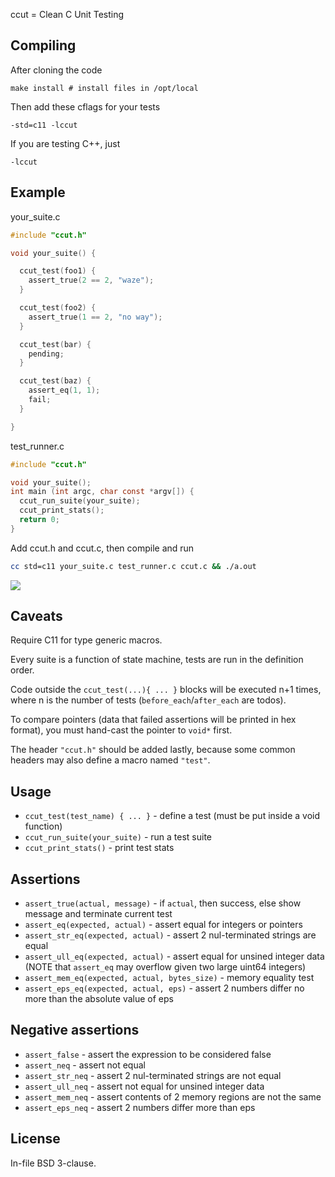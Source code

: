 ccut = Clean C Unit Testing

## Compiling

After cloning the code

    make install # install files in /opt/local

Then add these cflags for your tests

    -std=c11 -lccut

If you are testing C++, just

    -lccut

## Example

your_suite.c

```c
#include "ccut.h"

void your_suite() {

  ccut_test(foo1) {
    assert_true(2 == 2, "waze");
  }

  ccut_test(foo2) {
    assert_true(1 == 2, "no way");
  }

  ccut_test(bar) {
    pending;
  }

  ccut_test(baz) {
    assert_eq(1, 1);
    fail;
  }

}
```

test_runner.c

```c
#include "ccut.h"

void your_suite();
int main (int argc, char const *argv[]) {
  ccut_run_suite(your_suite);
  ccut_print_stats();
  return 0;
}
```

Add ccut.h and ccut.c, then compile and run

```sh
cc std=c11 your_suite.c test_runner.c ccut.c && ./a.out
```

![](https://raw.github.com/luikore/ccut/master/screenshot.png)

## Caveats

Require C11 for type generic macros.

Every suite is a function of state machine, tests are run in the definition order.

Code outside the `ccut_test(...){ ... }` blocks will be executed n+1 times, where n is the number of tests (`before_each`/`after_each` are todos).

To compare pointers (data that failed assertions will be printed in hex format), you must hand-cast the pointer to `void*` first.

The header `"ccut.h"` should be added lastly, because some common headers may also define a macro named `"test"`.

## Usage

- `ccut_test(test_name) { ... }` - define a test (must be put inside a void function)
- `ccut_run_suite(your_suite)` - run a test suite
- `ccut_print_stats()` - print test stats

## Assertions

- `assert_true(actual, message)` - if `actual`, then success, else show message and terminate current test
- `assert_eq(expected, actual)` - assert equal for integers or pointers
- `assert_str_eq(expected, actual)` - assert 2 nul-terminated strings are equal
- `assert_ull_eq(expected, actual)` - assert equal for unsined integer data (NOTE that `assert_eq` may overflow given two large uint64 integers)
- `assert_mem_eq(expected, actual, bytes_size)` - memory equality test
- `assert_eps_eq(expected, actual, eps)` - assert 2 numbers differ no more than the absolute value of eps

## Negative assertions

- `assert_false` - assert the expression to be considered false
- `assert_neq` - assert not equal
- `assert_str_neq` - assert 2 nul-terminated strings are not equal
- `assert_ull_neq` - assert not equal for unsined integer data
- `assert_mem_neq` - assert contents of 2 memory regions are not the same
- `assert_eps_neq` - assert 2 numbers differ more than eps

## License

In-file BSD 3-clause.
